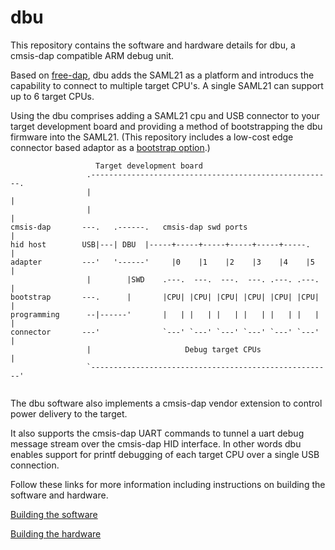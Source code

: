 # dbu

This repository contains the software and hardware details for dbu, a cmsis-dap compatible ARM debug unit.

Based on [free-dap](https://github.com/ataradov/free-dap), dbu adds the SAML21 as a platform and introducs the capability to connect to multiple target CPU's.  A single SAML21 can support up to 6 target CPUs.

Using the dbu comprises adding a SAML21 cpu and USB connector to your target development board and providing a method of bootstrapping the dbu firmware into the SAML21. (This repository includes a low-cost edge connector based adaptor as a [bootstrap option](https://github.com/brucebiotech/dbu/blob/main/hardware/README.md#dbu-bootstrap).)

```
                   Target development board
                 .------------------------------------------------------.
                 |                                                      |
                 |                                                      |          
cmsis-dap       ---.   .------.   cmsis-dap swd ports                   |  
hid host        USB|---| DBU  |-----+-----+-----+-----+-----+-----.     |   
adapter         ---'   '------'     |0    |1    |2    |3    |4    |5    |   
                 |        |SWD    .---.  ---.  ---.  ---. .---. .---.   |   
bootstrap       ---.      |       |CPU| |CPU| |CPU| |CPU| |CPU| |CPU|   |
programming      --|------'       |   | |   | |   | |   | |   | |   |   |
connector       ---'              `---' `---' `---' `---' `---' `---'   |
                 |                     Debug target CPUs                |
                 `------------------------------------------------------'
		
```

The dbu software also implements a cmsis-dap vendor extension to control power delivery to the target.

It also supports the cmsis-dap UART commands to tunnel a uart debug message stream over the cmsis-dap HID interface.  In other words dbu enables support for printf debugging of each target CPU over a single USB connection.

Follow these links for more information including instructions on building the software and hardware.

[Building the software](https://github.com/brucebiotech/dbu/blob/main/software/README.md)

[Building the hardware](https://github.com/brucebiotech/dbu/blob/main/hardware/README.md)
